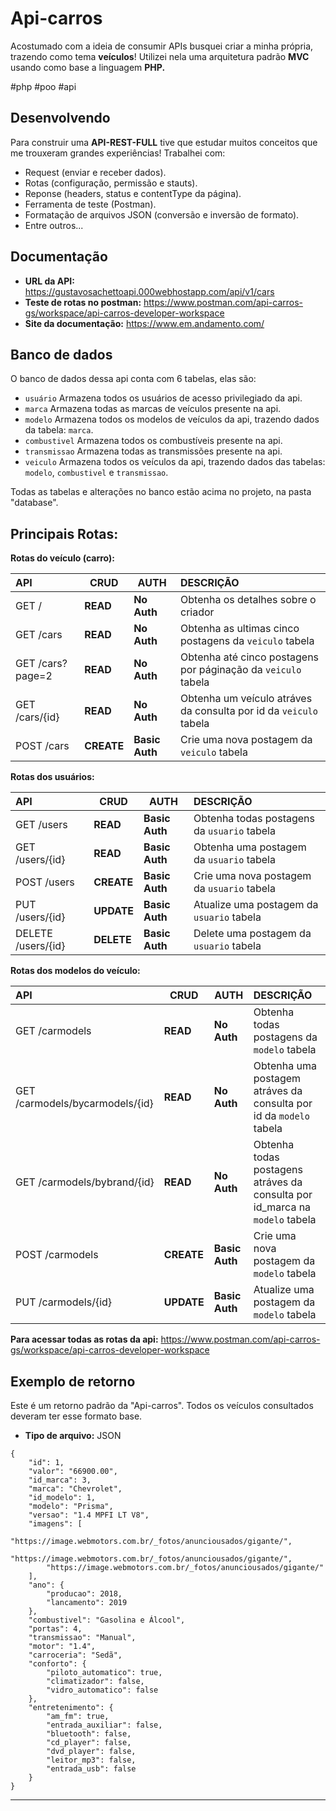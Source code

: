 # Api-carros
Acostumado com a ideia de consumir APIs busquei criar a minha própria, trazendo como tema __veículos__! Utilizei nela uma arquitetura padrão __MVC__ usando como base a linguagem __PHP.__

#php #poo #api

## Desenvolvendo
Para construir uma __API-REST-FULL__ tive que estudar muitos conceitos que me trouxeram grandes experiências! Trabalhei com: 

* Request (enviar e receber dados).
* Rotas (configuração, permissão e stauts).
* Reponse (headers, status e contentType da página).
* Ferramenta de teste (Postman).
* Formatação de arquivos JSON (conversão e inversão de formato).
* Entre outros...

## Documentação
* __URL da API:__ https://gustavosachettoapi.000webhostapp.com/api/v1/cars
* __Teste de rotas no postman:__ https://www.postman.com/api-carros-gs/workspace/api-carros-developer-workspace
* __Site da documentação:__ https://www.em.andamento.com/

## Banco de dados
O banco de dados dessa api conta com 6 tabelas, elas são: 
* `usuário` Armazena todos os usuários de acesso privilegiado da api.
* `marca` Armazena todas as marcas de veículos presente na api.
* `modelo` Armazena todos os modelos de veículos da api, trazendo dados da tabela: `marca`.
* `combustivel` Armazena todos os combustíveis presente na api.
* `transmissao` Armazena todas as transmissões presente na api.
* `veiculo` Armazena todos os veículos da api, trazendo dados das tabelas: `modelo`, `combustivel` e `transmissao`.

Todas as tabelas e alterações no banco estão acima no projeto, na pasta "database".

## Principais Rotas:
__Rotas do veículo (carro):__

| API                | CRUD           | AUTH               | DESCRIÇÃO                                                                   |
| :----------        | -------------- | ------------------ | :-------------------------------------------------------------------------- |
| GET /              | __READ__       | __No Auth__        | Obtenha os detalhes sobre o criador                                         |
| GET /cars          | __READ__       | __No Auth__        | Obtenha as ultimas cinco postagens da `veiculo` tabela                      |
| GET /cars?page=2   | __READ__       | __No Auth__        | Obtenha até cinco postagens por páginação da `veiculo` tabela               |
| GET /cars/{id}     | __READ__       | __No Auth__        | Obtenha um veículo atráves da consulta por id da `veiculo` tabela           |
| POST /cars         | __CREATE__     | __Basic Auth__     | Crie uma nova postagem da `veiculo` tabela                                  |

__Rotas dos usuários:__

| API                    | CRUD           | AUTH               | DESCRIÇÃO                                                                   |
| :----------            | -------------- | ------------------ | :-------------------------------------------------------------------------- |
| GET /users          	 | __READ__       | __Basic Auth__     | Obtenha todas postagens da `usuario` tabela                     	     |
| GET /users/{id}     	 | __READ__       | __Basic Auth__     | Obtenha uma postagem da `usuario` tabela          			     |
| POST /users            | __CREATE__     | __Basic Auth__     | Crie uma nova postagem da `usuario` tabela                                  |
| PUT /users/{id}        | __UPDATE__     | __Basic Auth__     | Atualize uma postagem da `usuario` tabela                                   |
| DELETE /users/{id}     | __DELETE__     | __Basic Auth__     | Delete uma postagem da `usuario` tabela                                     |

__Rotas dos modelos do veículo:__

| API                              | CRUD           | AUTH               | DESCRIÇÃO                                                                      |
| :----------         		   | -------------- | ------------------ | :--------------------------------------------------------------------------    |
| GET /carmodels          	   | __READ__       | __No Auth__        | Obtenha todas postagens da `modelo` tabela                     	          |
| GET /carmodels/bycarmodels/{id}  | __READ__       | __No Auth__        | Obtenha uma postagem atráves da consulta por id da `modelo` tabela             |
| GET /carmodels/bybrand/{id}      | __READ__       | __No Auth__        | Obtenha todas postagens atráves da consulta por id_marca na `modelo` tabela    |
| POST /carmodels                  | __CREATE__     | __Basic Auth__     | Crie uma nova postagem da `modelo` tabela                                      |
| PUT /carmodels/{id}              | __UPDATE__     | __Basic Auth__     | Atualize uma postagem da `modelo` tabela                                       | 

__Para acessar todas as rotas da api:__ https://www.postman.com/api-carros-gs/workspace/api-carros-developer-workspace

## Exemplo de retorno
Este é um retorno padrão da "Api-carros". Todos os veículos consultados deveram ter esse formato base.
* __Tipo de arquivo:__ JSON

```
{
	"id": 1,
	"valor": "66900.00",
	"id_marca": 3,
	"marca": "Chevrolet",
	"id_modelo": 1,
	"modelo": "Prisma",
	"versao": "1.4 MPFI LT V8",
	"imagens": [
		"https://image.webmotors.com.br/_fotos/anunciousados/gigante/",
		"https://image.webmotors.com.br/_fotos/anunciousados/gigante/",
		"https://image.webmotors.com.br/_fotos/anunciousados/gigante/"
	],
	"ano": {
		"producao": 2018,
		"lancamento": 2019
	},
	"combustivel": "Gasolina e Álcool",
	"portas": 4,
	"transmissao": "Manual",
	"motor": "1.4",
	"carroceria": "Sedã",
	"conforto": {
		"piloto_automatico": true,
		"climatizador": false,
		"vidro_automatico": false
	},
	"entretenimento": {
		"am_fm": true,
		"entrada_auxiliar": false,
		"bluetooth": false,
		"cd_player": false,
		"dvd_player": false,
		"leitor_mp3": false,
		"entrada_usb": false
	}
}
```

********************************
